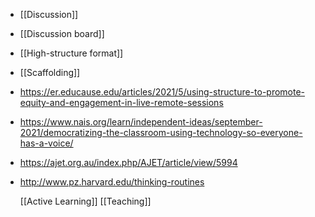 - [[Discussion]]
- [[Discussion board]]
- [[High-structure format]]
- [[Scaffolding]]
- https://er.educause.edu/articles/2021/5/using-structure-to-promote-equity-and-engagement-in-live-remote-sessions
- https://www.nais.org/learn/independent-ideas/september-2021/democratizing-the-classroom-using-technology-so-everyone-has-a-voice/
- https://ajet.org.au/index.php/AJET/article/view/5994
- http://www.pz.harvard.edu/thinking-routines
  
  [[Active Learning]] [[Teaching]]